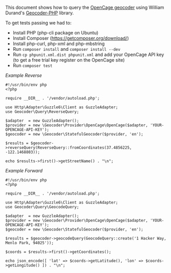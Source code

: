 This document shows how to query the
[OpenCage geocoder](https://geocoder.opencagedata.com/) using
William Durand's [Geocoder-PHP](http://geocoder-php.org/Geocoder/) library.

To get tests passing we had to:

* Install PHP (php-cli package on Ubuntu)
* Install Composer (https://getcomposer.org/download/)
* Install php-curl, php-xml and php-mbstring
* Run `composer install` and `composer install --dev`
* Run `cp phpunit.xml.dist phpunit.xml` and add your OpenCage API key (to get a free trial key register on the OpenCage site)
* Run `composer test`

_Example Reverse_

    #!/usr/bin/env php
    <?php

    require __DIR__ . '/vendor/autoload.php';

    use Http\Adapter\Guzzle6\Client as GuzzleAdapter;
    use Geocoder\Query\ReverseQuery;

    $adapter  = new GuzzleAdapter();
    $provider = new \Geocoder\Provider\OpenCage\OpenCage($adapter, 'YOUR-OPENCAGE-API-KEY');
    $geocoder = new \Geocoder\StatefulGeocoder($provider, 'en');

    $results = $geocoder->reverseQuery(ReverseQuery::fromCoordinates(37.4856225, -122.1468803));

    echo $results->first()->getStreetName() . "\n";

_Example Forward_

    #!/usr/bin/env php
    <?php

    require __DIR__ . '/vendor/autoload.php';

    use Http\Adapter\Guzzle6\Client as GuzzleAdapter;
    use Geocoder\Query\GeocodeQuery;

    $adapter  = new GuzzleAdapter();
    $provider = new \Geocoder\Provider\OpenCage\OpenCage($adapter, 'YOUR-OPENCAGE-API-KEY');
    $geocoder = new \Geocoder\StatefulGeocoder($provider, 'en');

    $results = $geocoder->geocodeQuery(GeocodeQuery::create('1 Hacker Way, Menlo Park, 94025'));

    $coords = $results->first()->getCoordinates();

    echo json_encode([ 'lat' => $coords->getLatitude(), 'lon' => $coords->getLongitude() ]) . "\n";



